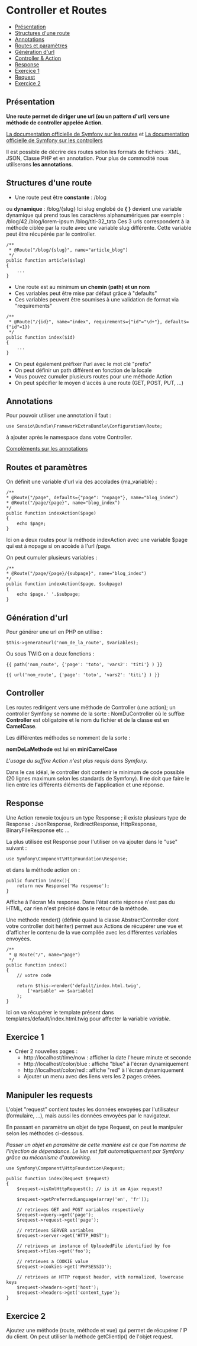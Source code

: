 # Controller et Routes

* [Présentation](#prsentation)
* [Structures d'une route](#structures-dune-route)
* [Annotations](#annotations)
* [Routes et paramètres](#routes-et-paramtres)
* [Génération d'url](#gnration-durl)
* [Controller &amp; Action](#controller)
* [Response](#response)
* [Exercice 1](#exercice-1)
* [Request](#request)
* [Exercice 2](#exercice-2)

## Présentation

**Une route permet de diriger une url (ou un pattern d'url) vers une méthode de controller appelée Action.**

[La documentation officielle de Symfony sur les routes](https://symfony.com/doc/current/routing.html) et [La documentation officielle de Symfony sur les controllers](https://symfony.com/doc/current/controller.html)

Il est possible de décrire des routes selon les formats de fichiers : XML, JSON, Classe PHP et en annotation. Pour plus de commodité nous utiliserons **les annotations**.


## Structures d'une route

* Une route peut être **constante** : /blog 

ou **dynamique** :  /blog/{slug}
Ici slug englobé de **{ }** devient une variable dynamique qui prend tous les caractères alphanumériques par exemple : 
/blog/42
/blog/lorem-ipsum
/blog/titi-32_tata
Ces 3 urls correspondent à la méthode ciblée par la route avec une variable slug différente.
Cette variable peut être récupérée par le controller.

````
/**
 * @Route("/blog/{slug}", name="article_blog")
 */
public function article($slug)
{
    ...
}
````

* Une route est au minimum **un chemin (path) et un nom** 
* Ces variables peut être mise par défaut grâce à "defaults"
* Ces variables peuvent être soumises à une validation de format via "requirements"

````
/**
 * @Route("/{id}", name="index", requirements={"id"="\d+"}, defaults={"id"=1})
 */
public function index($id)
{
    ...
} 
````

* On peut également préfixer l'url avec le mot clé "prefix"
* On peut définir un path différent en fonction de la locale
* Vous pouvez cumuler plusieurs routes pour une méthode Action
* On peut spécifier le moyen d'accès à une route (GET, POST, PUT, ...)

## Annotations

Pour pouvoir utiliser une annotation il faut :

    use Sensio\Bundle\FrameworkExtraBundle\Configuration\Route;

à ajouter après le namespace dans votre Controller.

[Compléments sur les annotations](http://symfony.com/doc/current/bundles/SensioFrameworkExtraBundle/annotations/routing.html)

## Routes et paramètres

On définit une variable d'url via des accolades {ma_variable} :

```
/**
* @Route("/page", defaults={"page": "nopage"}, name="blog_index")
* @Route("/page/{page}", name="blog_index")
*/
public function indexAction($page)
{
	echo $page;
} 
```
Ici on a deux routes pour la méthode indexAction avec une variable $page qui est à nopage si on accède à l'url /page.

On peut cumuler plusieurs variables :
```
/**
* @Route("/page/{page}/{subpage}", name="blog_index")
*/
public function indexAction($page, $subpage)
{
	echo $page.' '.$subpage;
} 
```

## Génération d'url

Pour générer une url en PHP on utilise : 
```
$this->generateurl('nom_de_la_route', $variables);
```

Ou sous TWIG on a deux fonctions : 
```
{{ path('nom_route', {'page': 'toto', 'vars2': 'titi'} ) }}

{{ url('nom_route', {'page': 'toto', 'vars2': 'titi'} ) }}
```


## Controller

Les routes redirigent vers une méthode de Controller (une action); un controller Symfony se nomme de la sorte :
NomDuController où le suffixe **Controller** est obligatoire et le nom du fichier et de la classe est en **CamelCase**.

Les différentes méthodes se nomment de la sorte : 

**nomDeLaMethode** est lui en **miniCamelCase**

*L'usage du suffixe Action n'est plus requis dans Symfony.*

Dans le cas idéal, le controller doit contenir le minimum de code possible (20 lignes maximum selon les standards de Symfony). Il ne doit que faire le lien entre les différents éléments de l'application et une réponse.

## Response

Une Action renvoie toujours un type Response ; il existe plusieurs type de Response :
JsonResponse, RedirectResponse, HttpResponse, BinaryFileResponse etc ...

La plus utilisée est Response pour l'utiliser on va ajouter dans le "use" suivant : 

```
use Symfony\Component\HttpFoundation\Response; 
```

et dans la méthode action on : 

```
public function index(){
	return new Response('Ma response');
}
```

Affiche à l'écran Ma response. Dans l'état cette réponse n'est pas du HTML, car rien n'est précisé dans le retour de la méthode.

Une méthode render() (définie quand la classe AbstractController dont votre controller doit hériter) permet aux Actions de récupérer une vue et d'afficher le contenu de la vue compilée avec les différentes variables envoyées.

```
/**
 * @ Route("/", name="page")
 */
public function index() 
{
    // votre code
    
    return $this->render('default/index.html.twig', 
        ['variable' => $variable]
    );
}
```

Ici on va récupérer le template présent dans templates/default/index.html.twig pour affecter la variable *variable*.

## Exercice 1

* Créer 2 nouvelles pages :
	* http://localhost/time/now : afficher la date l'heure  minute et seconde
	* http://localhost/color/blue : affiche "blue" à l'écran dynamiquement
	* http://localhost/color/red : affiche "red" à l'écran dynamiquement
	* Ajouter un menu avec des liens vers les 2 pages créées.
	
## Manipuler les requests

L'objet "request" contient toutes les données envoyées par l'utilisateur (formulaire, ...), mais aussi les données envoyées par le navigateur.

En passant en paramètre un objet de type Request, on peut le manipuler selon les méthodes ci-dessous.

*Passer un objet en paramètre de cette manière est ce que l'on nomme de l'injection de dépendance. Le lien est fait automatiquement par Symfony grâce au mécanisme d'autowiring.*

```
use Symfony\Component\HttpFoundation\Request;

public function index(Request $request)
{
    $request->isXmlHttpRequest(); // is it an Ajax request?

    $request->getPreferredLanguage(array('en', 'fr'));

    // retrieves GET and POST variables respectively
    $request->query->get('page');
    $request->request->get('page');

    // retrieves SERVER variables
    $request->server->get('HTTP_HOST');

    // retrieves an instance of UploadedFile identified by foo
    $request->files->get('foo');

    // retrieves a COOKIE value
    $request->cookies->get('PHPSESSID');

    // retrieves an HTTP request header, with normalized, lowercase keys
    $request->headers->get('host');
    $request->headers->get('content_type');
}
```

## Exercice 2

Ajoutez une méthode (route, méthode et vue) qui permet de récupérer l'IP du client. On peut utiliser la méthode getClientIp() de l'objet request.
